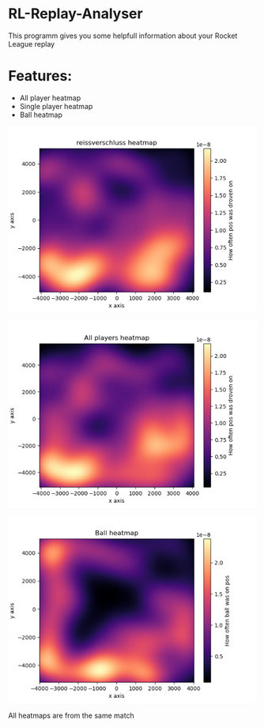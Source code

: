 # RL-Replay-Analyser
This programm gives you some helpfull information about your Rocket League replay

# Features:
  * All player heatmap
  * Single player heatmap
  * Ball heatmap

![Player Heatmap](https://github.com/EntenDNA/RL-Replay-Analyser/blob/main/pictures/Figure_1.png?raw=true)

![All players heatmap](https://github.com/EntenDNA/RL-Replay-Analyser/blob/main/pictures/Figure_2.png?raw=true)

![Ball heatmap](https://github.com/EntenDNA/RL-Replay-Analyser/blob/main/pictures/Figure_3.png?raw=true)

All heatmaps are from the same match
